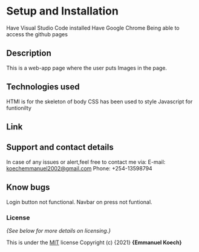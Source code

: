 # Setup and Installation
Have Visual Studio Code installed
Have Google Chrome
Being able to access the github pages
## Description
This is a web-app page where the user puts Images in the page.
## Technologies used
HTMl is for the skeleton of body
CSS has been used to style
Javascript for funtionilty
## Link

## Support and contact details
In case of any issues or alert,feel free to contact me via: E-mail: koechemmanuel2002@gmail.com Phone: +254-13598794
## Know bugs
Login button not functional.
Navbar on press not funtional.
### License
*{See below for more details on licensing.}*

This is under the [MIT](LICENSE) license
Copyright (c) {2021} **{Emmanuel Koech}**